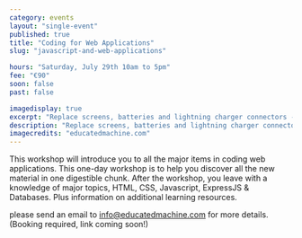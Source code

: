 ```yaml
---
category: events
layout: "single-event"
published: true
title: "Coding for Web Applications"
slug: "javascript-and-web-applications"

hours: "Saturday, July 29th 10am to 5pm"
fee: "€90"
soon: false
past: false

imagedisplay: true
excerpt: "Replace screens, batteries and lightning charger connectors - repair broken/damaged iPhones free of charge, with our professional guidance"
description: "Replace screens, batteries and lightning charger connectors - repair broken/damaged iPhones free of charge, with our professional guidance"
imagecredits: "educatedmachine.com"
---
```


This workshop will introduce you to all the major items in coding web applications. This one-day workshop is to help you discover all the new material in one digestible chunk. After the workshop, you leave with a knowledge of major topics, HTML, CSS, Javascript, ExpressJS & Databases. Plus information on additional learning resources.

please send an email to [info@educatedmachine.com](mailto:info@educatedmachine.com) for more details.
(Booking required, link coming soon!)

